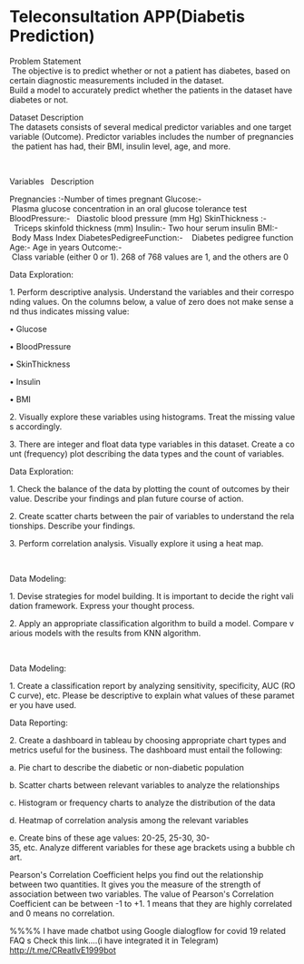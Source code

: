 # Teleconsultation APP(Diabetis Prediction)


Problem Statement
 The objective is to predict whether or not a patient has diabetes, based on certain diagnostic measurements included in the dataset.
Build a model to accurately predict whether the patients in the dataset have diabetes or not.

Dataset Description
The datasets consists of several medical predictor variables and one target variable (Outcome). Predictor variables includes the number of pregnancies the patient has had, their BMI, insulin level, age, and more.

 

Variables   Description

Pregnancies :-Number of times pregnant
Glucose:- Plasma glucose concentration in an oral glucose tolerance test
BloodPressure:-   Diastolic blood pressure (mm Hg)
SkinThickness :-  Triceps skinfold thickness (mm)
Insulin:- Two hour serum insulin
BMI:- Body Mass Index
DiabetesPedigreeFunction:-    Diabetes pedigree function
Age:- Age in years
Outcome:- Class variable (either 0 or 1). 268 of 768 values are 1, and the others are 0

Data Exploration:

1. Perform descriptive analysis. Understand the variables and their corresponding values. On the columns below, a value of zero does not make sense and thus indicates missing value:

• Glucose

• BloodPressure

• SkinThickness

• Insulin

• BMI

2. Visually explore these variables using histograms. Treat the missing values accordingly.

3. There are integer and float data type variables in this dataset. Create a count (frequency) plot describing the data types and the count of variables. 

Data Exploration:

1. Check the balance of the data by plotting the count of outcomes by their value. Describe your findings and plan future course of action.

2. Create scatter charts between the pair of variables to understand the relationships. Describe your findings.

3. Perform correlation analysis. Visually explore it using a heat map.

 


Data Modeling:

1. Devise strategies for model building. It is important to decide the right validation framework. Express your thought process.

2. Apply an appropriate classification algorithm to build a model. Compare various models with the results from KNN algorithm.

 



Data Modeling:

1. Create a classification report by analyzing sensitivity, specificity, AUC (ROC curve), etc. Please be descriptive to explain what values of these parameter you have used.

Data Reporting:

2. Create a dashboard in tableau by choosing appropriate chart types and metrics useful for the business. The dashboard must entail the following:

a. Pie chart to describe the diabetic or non-diabetic population

b. Scatter charts between relevant variables to analyze the relationships

c. Histogram or frequency charts to analyze the distribution of the data

d. Heatmap of correlation analysis among the relevant variables

e. Create bins of these age values: 20-25, 25-30, 30-35, etc. Analyze different variables for these age brackets using a bubble chart.


Pearson's Correlation Coefficient helps you find out the relationship between two quantities. It gives you the measure of the strength of association between two variables. The value of Pearson's Correlation Coefficient can be between -1 to +1. 1 means that they are highly correlated and 0 means no correlation.




%%%% I have made chatbot using Google dialogflow  for covid 19 related FAQ s 
Check this link....(i have integrated it in Telegram)
http://t.me/CReatIvE1999bot


